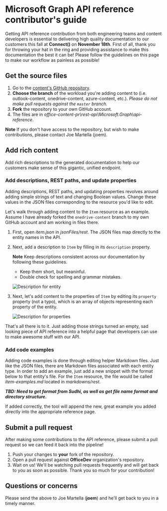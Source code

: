 # Microsoft Graph API reference contributor's guide

Getting API reference contribution from both engineering teams and content developers is essential to delivering high quality documentation to our customers this fall at **Connect()** on **November 18th**. First of all, thank you for throwing your hat in the ring and providing assistance to make this documentation the best it can be! Please follow the guidelines on this page to make our workflow as painless as possible!

## Get the source files

1. Go to the [content's GitHub repository](https://github.com/OfficeDev/office-content-pr). 
2. **Choose the branch** of the workload you're adding content to (i.e. outlook-content, onedrive-content, azure-content, etc.). *Please do not make pull requests against the ```master``` branch.*
3. **Fork** the repository to your own GitHub account.
4. The files are in *office-content-pr\rest-api\Microsoft.Graph\api-reference*.

**Note** If you don't have access to the repository, but wish to make contributions, please contact Joe Martella (joem).

## Add rich content

Add rich descriptions to the generated documentation to help our customers make sense of this gigantic, unified endpoint. 

### Add descriptions, REST paths, and update properties

Adding descriptions, REST paths, and updating properties revolves around adding simple strings of text and changing Boolean values. Change these values in the JSON files corresponding to the resource you'd like to edit. 

Let's walk through adding content to the ```Item``` resource as an example. Assume I have already forked the ```onedrive-content``` branch to my own GitHub account and am working in files there.

1. First, open *item.json* in *jsonFiles/rest*. The JSON files map directly to the entity names in the API.
2. Next, add a description to ```Item``` by filling in its ```description``` property.

	**Note** Keep descriptions consistent across our documentation by following these guidelines.
	
	* Keep them short, but meaninful.
	* Double check for spelling and grammar mistakes.

	![Description for entity](https://github.com/OfficeDev/office-content-pr/blob/master/rest-api/Microsoft.Graph/api-reference/contributing-images/description-entity.PNG)
	 
3. Next, let's add content to the properties of ```Item``` by editing its ```property``` property (not a typo), which is an array of objects representing each property of the entity. 

	![Description for properties](https://github.com/OfficeDev/office-content-pr/blob/master/rest-api/Microsoft.Graph/api-reference/contributing-images/properties-entity.PNG)
	
That's all there is to it. Just adding those strings turned an empty, sad looking piece of API reference into a helpful page that developers can use to make awesome stuff with our API.

### Add code examples

Adding code examples is done through editing helper Markdown files. Just like the JSON files, there are Markdown files associated with each entity type. In order to add an example, just add a new snippet with the format below to that entity's file. For the ```Item``` resource, the file would be called *item-examples.md* located in *markdowns/rest*. 

***TBD: Need to get format from Sudhi, as well as get file name format and directory structure.***

If added correctly, the tool will append the new, great example you added directly into the appropriate reference page.

## Submit a pull request

After making some contributions to the API reference, please submit a pull request so we can feed it back into the pipeline!

1. Push your changes to **your** fork of the repository. 
2. Open a pull request against **OfficeDev** organization's repository.
3. Wait on us! We'll be watching pull requests frequently and will get back to you as soon as possible. Thank you so much for your contribution!

## Questions or concerns

Please send the above to Joe Martella (**joem**) and he'll get back to you in a timely manner.